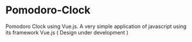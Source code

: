 # Pomodoro-Clock
Pomodoro Clock using Vue.js.
A very simple application of javascript using its framework Vue.js
( Design under development )
